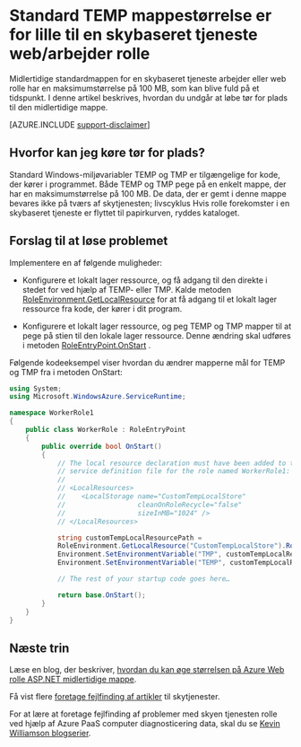 <properties
   pageTitle="Standard TEMP mappestørrelse er for lille til en rolle | Microsoft Azure"
   description="En skybaseret tjeneste rolle har en begrænset mængde plads til mappen TEMP. Denne artikel indeholder nogle forslag til, hvordan du undgå at løbe tør for plads."
   services="cloud-services"
   documentationCenter=""
   authors="simonxjx"
   manager="felixwu"
   editor=""
   tags="top-support-issue"/>
<tags
   ms.service="cloud-services"
   ms.devlang="na"
   ms.topic="article"
   ms.tgt_pltfrm="na"
   ms.workload="tbd"
   ms.date="10/12/2016"
   ms.author="v-six" />

# <a name="default-temp-folder-size-is-too-small-on-a-cloud-service-webworker-role"></a>Standard TEMP mappestørrelse er for lille til en skybaseret tjeneste web/arbejder rolle

Midlertidige standardmappen for en skybaseret tjeneste arbejder eller web rolle har en maksimumstørrelse på 100 MB, som kan blive fuld på et tidspunkt. I denne artikel beskrives, hvordan du undgår at løbe tør for plads til den midlertidige mappe.

[AZURE.INCLUDE [support-disclaimer](../../includes/support-disclaimer.md)]

## <a name="why-do-i-run-out-of-space"></a>Hvorfor kan jeg køre tør for plads?

Standard Windows-miljøvariabler TEMP og TMP er tilgængelige for kode, der kører i programmet. Både TEMP og TMP pege på en enkelt mappe, der har en maksimumstørrelse på 100 MB. De data, der er gemt i denne mappe bevares ikke på tværs af skytjenesten; livscyklus Hvis rolle forekomster i en skybaseret tjeneste er flyttet til papirkurven, ryddes kataloget.

## <a name="suggestion-to-fix-the-problem"></a>Forslag til at løse problemet

Implementere en af følgende muligheder:

- Konfigurere et lokalt lager ressource, og få adgang til den direkte i stedet for ved hjælp af TEMP- eller TMP. Kalde metoden [RoleEnvironment.GetLocalResource](https://msdn.microsoft.com/library/microsoft.windowsazure.serviceruntime.roleenvironment.getlocalresource.aspx) for at få adgang til et lokalt lager ressource fra kode, der kører i dit program. 

- Konfigurere et lokalt lager ressource, og peg TEMP og TMP mapper til at pege på stien til den lokale lager ressource. Denne ændring skal udføres i metoden [RoleEntryPoint.OnStart](https://msdn.microsoft.com/library/microsoft.windowsazure.serviceruntime.roleentrypoint.onstart.aspx) .

Følgende kodeeksempel viser hvordan du ændrer mapperne mål for TEMP og TMP fra i metoden OnStart:


```csharp
using System;
using Microsoft.WindowsAzure.ServiceRuntime;

namespace WorkerRole1
{
    public class WorkerRole : RoleEntryPoint
    {
        public override bool OnStart()
        {
            // The local resource declaration must have been added to the
            // service definition file for the role named WorkerRole1:
            //
            // <LocalResources>
            //    <LocalStorage name="CustomTempLocalStore"
            //                  cleanOnRoleRecycle="false"
            //                  sizeInMB="1024" />
            // </LocalResources>

            string customTempLocalResourcePath =
            RoleEnvironment.GetLocalResource("CustomTempLocalStore").RootPath;
            Environment.SetEnvironmentVariable("TMP", customTempLocalResourcePath);
            Environment.SetEnvironmentVariable("TEMP", customTempLocalResourcePath);

            // The rest of your startup code goes here…

            return base.OnStart();
        }
    }
}
```

## <a name="next-steps"></a>Næste trin

Læse en blog, der beskriver, [hvordan du kan øge størrelsen på Azure Web rolle ASP.NET midlertidige mappe](http://blogs.msdn.com/b/kwill/archive/2011/07/18/how-to-increase-the-size-of-the-windows-azure-web-role-asp-net-temporary-folder.aspx).

Få vist flere [foretage fejlfinding af artikler](/?tag=top-support-issue&product=cloud-services) til skytjenester.

For at lære at foretage fejlfinding af problemer med skyen tjenesten rolle ved hjælp af Azure PaaS computer diagnosticering data, skal du se [Kevin Williamson blogserier](http://blogs.msdn.com/b/kwill/archive/2013/08/09/windows-azure-paas-compute-diagnostics-data.aspx).
